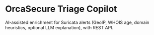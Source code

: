 # OrcaSecure Triage Copilot

AI-assisted enrichment for Suricata alerts (GeoIP, WHOIS age, domain heuristics, optional LLM explanation), with REST API.
